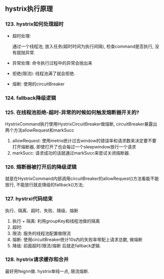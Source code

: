 

## hystrix执行原理

### 123. hystrix如何处理超时
- 超时处理:
    
    通过一个线程池, 放入任务(超时时间为执行间隔), 检查command是否执行, 没有就抛异常.

- 异常处理:
    命令执行过程中的异常会抛出来
    
- 拒绝(限流): 线程池满了就会拒绝.

- 熔断: 使用的circuitBreaker
 
### 124. fallback降级逻辑

### 125. 在线程池拒绝-超时-异常的时候如何触发熔断器开关的?
HystrixCommand执行使用HystrixCircuitBreaker做熔断, circuitBreaker暴露出两个方法allowRequest和markSucc
1. allowRequest: 使用metrix统计过去window的错误率和请求数来决定要不要打开熔断器, 即使打开了也会每过一个sleepwindow放行一个请求
2. markSucc: 请求成功的话就通过markSucc来尝试关闭熔断器.


### 126. 熔断器被打开后的降级逻辑
就是在HystrixCommand内部调用circuitBreaker的allowRequest()方法看能不能放行, 不能放行就走降级的fallback()方法;


### 127. hystrxi代码结束 
执行、隔离、超时、失败、降级、熔断
1. 执行 + 隔离: 利用groupKey和线程池做的隔离
2. 超时: 
3. 限流: 服务的线程池配置做限流
4. 熔断: 使用circuitBreaker统计10s内的失败率带配上请求总数, 做熔断
5. 降级: 前面超时/限流/熔断 后就走fallback逻辑. 


### 128. hystrix请求缓存和合并
最好用feignn做. hystrix单纯一点, 限流熔断.

















